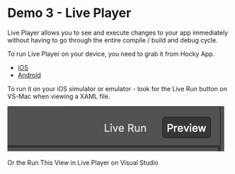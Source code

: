 # Demo 3 - Live Player

Live Player allows you to see and execute changes to your app immediately without having to go through the entire compile / build and debug cycle.

To run Live Player on your device, you need to grab it from Hocky App.

* [iOS](https://msou.co/bf3)
* [Android](https://msou.co/bf4)

To run it on your iOS simulator or emulator - look for the Live Run button on VS-Mac when viewing a XAML file.

![VS-Mac Live Player from XAML](vsmac.png)

Or the Run This View in Live Player on Visual Studio